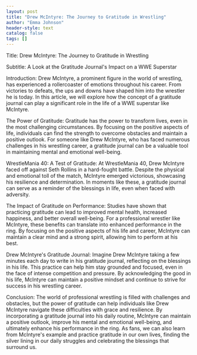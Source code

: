 ```yaml
---
layout: post
title: "Drew McIntyre: The Journey to Gratitude in Wrestling"
author: "Emma Johnson"
header-style: text
catalog: false
tags: []
---
```


Title: Drew McIntyre: The Journey to Gratitude in Wrestling

Subtitle: A Look at the Gratitude Journal's Impact on a WWE Superstar

Introduction: Drew McIntyre, a prominent figure in the world of wrestling, has experienced a rollercoaster of emotions throughout his career. From victories to defeats, the ups and downs have shaped him into the wrestler he is today. In this article, we will explore how the concept of a gratitude journal can play a significant role in the life of a WWE superstar like McIntyre.

The Power of Gratitude: Gratitude has the power to transform lives, even in the most challenging circumstances. By focusing on the positive aspects of life, individuals can find the strength to overcome obstacles and maintain a positive outlook. For someone like Drew McIntyre, who has faced numerous challenges in his wrestling career, a gratitude journal can be a valuable tool in maintaining mental and emotional well-being.

WrestleMania 40: A Test of Gratitude: At WrestleMania 40, Drew McIntyre faced off against Seth Rollins in a hard-fought battle. Despite the physical and emotional toll of the match, McIntyre emerged victorious, showcasing his resilience and determination. In moments like these, a gratitude journal can serve as a reminder of the blessings in life, even when faced with adversity.

The Impact of Gratitude on Performance: Studies have shown that practicing gratitude can lead to improved mental health, increased happiness, and better overall well-being. For a professional wrestler like McIntyre, these benefits can translate into enhanced performance in the ring. By focusing on the positive aspects of his life and career, McIntyre can maintain a clear mind and a strong spirit, allowing him to perform at his best.

Drew McIntyre's Gratitude Journal: Imagine Drew McIntyre taking a few minutes each day to write in his gratitude journal, reflecting on the blessings in his life. This practice can help him stay grounded and focused, even in the face of intense competition and pressure. By acknowledging the good in his life, McIntyre can maintain a positive mindset and continue to strive for success in his wrestling career.

Conclusion: The world of professional wrestling is filled with challenges and obstacles, but the power of gratitude can help individuals like Drew McIntyre navigate these difficulties with grace and resilience. By incorporating a gratitude journal into his daily routine, McIntyre can maintain a positive outlook, improve his mental and emotional well-being, and ultimately enhance his performance in the ring. As fans, we can also learn from McIntyre's example and practice gratitude in our own lives, finding the silver lining in our daily struggles and celebrating the blessings that surround us.